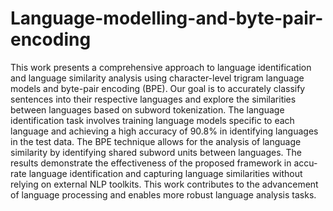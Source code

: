 # Language-modelling-and-byte-pair-encoding
This work presents a comprehensive approach to language identification and language similarity analysis using character-level trigram language models and byte-pair encoding (BPE). Our goal is to accurately classify sentences into their respective languages and explore the similarities between languages based on subword tokenization. The language identification task involves training language models specific to each language and achieving a high accuracy of 90.8% in identifying languages in the test data. The BPE technique allows for the analysis of language similarity by identifying shared subword units between languages. The results demonstrate the effectiveness of the proposed framework in accu- rate language identification and capturing language similarities without relying on external NLP toolkits. This work contributes to the advancement of language processing and enables more robust language analysis tasks.
